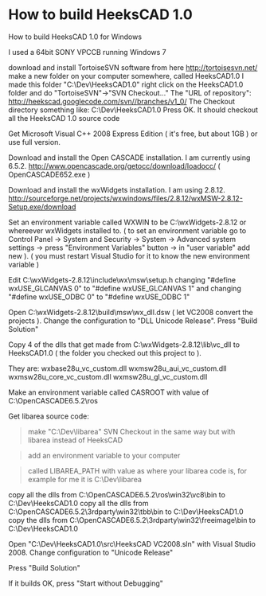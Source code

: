 # How to build HeeksCAD 1.0 #

How to build HeeksCAD 1.0 for Windows

I used a 64bit SONY VPCCB running Windows 7

download and install TortoiseSVN software from here http://tortoisesvn.net/
make a new folder on your computer somewhere, called HeeksCAD1.0
I made this folder "C:\Dev\HeeksCAD1.0"
right click on the HeeksCAD1.0 folder and do "TortoiseSVN"->"SVN Checkout..."
The "URL of repository":
http://heekscad.googlecode.com/svn//branches/v1_0/
The Checkout directory something like:
C:\Dev\HeeksCAD1.0
Press OK.
It should checkout all the HeeksCAD 1.0 source code


Get Microsoft Visual C++ 2008 Express Edition ( it's free, but about 1GB ) or use full version.

Download and install the Open CASCADE installation. I am currently using 6.5.2. http://www.opencascade.org/getocc/download/loadocc/ ( OpenCASCADE652.exe )

Download and install the wxWidgets installation. I am using 2.8.12. http://sourceforge.net/projects/wxwindows/files/2.8.12/wxMSW-2.8.12-Setup.exe/download

Set an environment variable called WXWIN to be
C:\wxWidgets-2.8.12
or whereever wxWidgets installed to. ( to set an environment variable go to Control Panel -> System and Security -> System -> Advanced system settings -> press "Environment Variables" button -> in "user variable" add new ).
( you must restart Visual Studio for it to know the new environment variable )

Edit C:\wxWidgets-2.8.12\include\wx\msw\setup.h changing "#define wxUSE\_GLCANVAS 0" to "#define wxUSE\_GLCANVAS 1" and changing "#define wxUSE\_ODBC 0" to "#define wxUSE\_ODBC 1"

Open C:\wxWidgets-2.8.12\build\msw\wx\_dll.dsw ( let VC2008 convert the projects ). Change the configuration to "DLL Unicode Release".
Press "Build Solution"

Copy 4 of the dlls that get made from C:\wxWidgets-2.8.12\lib\vc\_dll to HeeksCAD1.0 ( the folder you checked out this project to ).

They are: wxbase28u\_vc\_custom.dll wxmsw28u\_aui\_vc\_custom.dll wxmsw28u\_core\_vc\_custom.dll wxmsw28u\_gl\_vc\_custom.dll

Make an environment variable called
CASROOT
with value of
C:\OpenCASCADE6.5.2\ros

Get libarea source code:
> make "C:\Dev\libarea"
> SVN Checkout in the same way but with libarea instead of HeeksCAD


> add an environment variable to your computer

> called
> LIBAREA\_PATH
> with value as where your libarea code is, for example for me it is
> C:\Dev\libarea



copy all the dlls from C:\OpenCASCADE6.5.2\ros\win32\vc8\bin to C:\Dev\HeeksCAD1.0
copy all the dlls from C:\OpenCASCADE6.5.2\3rdparty\win32\tbb\bin to C:\Dev\HeeksCAD1.0
copy the dlls from C:\OpenCASCADE6.5.2\3rdparty\win32\freeimage\bin to C:\Dev\HeeksCAD1.0

Open "C:\Dev\HeeksCAD1.0\src\HeeksCAD VC2008.sln" with Visual Studio 2008.
Change configuration to "Unicode Release"

Press "Build Solution"

If it builds OK, press "Start without Debugging"